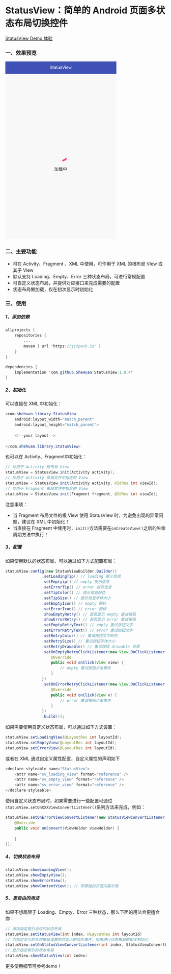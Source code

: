 # StatusView：简单的 Android 页面多状态布局切换控件

[StatusView Demo 体验](https://fir.im/3y8x?release_id=5bb05700959d694dd3e7169b)
### 一、效果预览
![](images/demo.gif)
### 二、主要功能
* 可在 Activity、Fragment 、XML 中使用，可作用于 XML 的根布局 View 或其子 View
* 默认支持 Loading、Empty、Error 三种状态布局，可进行常规配置
* 可自定义状态布局，并提供对应接口来完成需要的配置
* 状态布局懒加载，仅在初次显示时初始化

### 三、使用
##### 1、添加依赖
```java
allprojects {
    repositories {
        ...
        maven { url 'https://jitpack.io' }
    }
}
```
```java
dependencies {
    implementation 'com.github.SheHuan:StatusView:1.0.4'
}
```
##### 2、初始化
可以直接在 XML 中初始化：
```java
<com.shehuan.library.StatusView
    android:layout_width="match_parent"
    android:layout_height="match_parent">

    <!--your layout-->

</com.shehuan.library.StatusView>
```
也可以在 Activity、Fragment中初始化：
```java
// 作用于 Activity 根布局 View
statusView = StatusView.init(Activity activity);
// 作用于 Activity 布局文件中指定的 View
statusView = StatusView.init(Activity activity, @IdRes int viewId);
// 作用于 Fragment 布局文件中指定的 View
statusView = StatusView.init(Fragment fragment, @IdRes int viewId);
```
注意事项：
* 当 Fragment 布局文件的根 View 使用 StatusView 时，为避免出现的异常问题，建议在 XML 中初始化！
* 当直接在 Fragment 中使用时，`init()`方法需要在`onCreateView()`之后的生命周期方法中执行！
##### 3、配置
如果使用默认的状态布局，可以通过如下方式配置布局：
```java
statusView.config(new StatusViewBuilder.Builder()
                .setLoadingTip() // loading 提示信息
                .setEmptyip() // empty 提示信息
                .setErrorTip() // error 提示信息
                .setTipColor() // 提示信息颜色
                .setTipSize() // 提示信息字体大小
                .setEmptyIcon() // empty 图标
                .setErrorIcon() // error 图标
                .showEmptyRetry() // 是否显示 empty 重试按钮
                .showErrorRetry() // 是否显示 error 重试按钮
                .setEmptyRetryText() // empty 重试按钮文字
                .setErrorRetryText() // error 重试按钮文字
                .setRetryColor() // 重试按钮文字颜色
                .setRetrySize() // 重试按钮字体大小
                .setRetryDrawable() // 重试按钮 drawable 背景
                .setOnEmptyRetryClickListener(new View.OnClickListener() {
                    @Override
                    public void onClick(View view) {
                        // empty 重试按钮点击事件
                    }
                })
                .setOnErrorRetryClickListener(new View.OnClickListener() {
                    @Override
                    public void onClick(View v) {
                        // error 重试按钮点击事件
                    }
                })
                .build());
```

如果需要使用自定义状态布局，可以通过如下方式设置：
```java
statusView.setLoadingView(@LayoutRes int layoutId);
statusView.setEmptyView(@LayoutRes int layoutId);
statusView.setErrorView(@LayoutRes int layoutId);
```
或者在 XML 通过自定义属性配置，自定义属性的声明如下
```java
<declare-styleable name="StatusView">
    <attr name="sv_loading_view" format="reference" />
    <attr name="sv_empty_view" format="reference" />
    <attr name="sv_error_view" format="reference" />
</declare-styleable>
```
使用自定义状态布局时，如果需要进行一些配置可通过`statusView.setOnXXXViewConvertListener()`系列方法来完成，例如：
```java
statusView.setOnErrorViewConvertListener(new StatusViewConvertListener() {
    @Override
    public void onConvert(ViewHolder viewHolder) {

    }
});
```
##### 4、切换状态布局
```java
statusView.showLoadingView();
statusView.showEmptyView();
statusView.showErrorView();
statusView.showContentView(); // 即原始的页面内容布局
```
##### 5、更自由的用法
如果不想局限于 Loading、Empty、Error 三种状态，那么下面的用法会更适合你：
```java
// 添加指定索引对应的状态布局
statusView.setStatusView(int index, @LayoutRes int layoutId)
// 为指定索引的状态布局设置初次显示的监听事件，用来进行状态布局的相关初始化
statusView.setOnStatusViewConvertListener(int index, StatusViewConvertListener listener)
// 显示指定索引的状态布局
statusView.showStatusView(int index)
```

更多使用细节可参考demo！